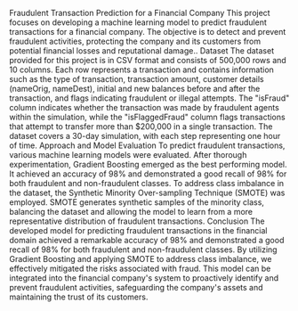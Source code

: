 Fraudulent Transaction Prediction for a Financial Company
This project focuses on developing a machine learning model to predict fraudulent transactions for a financial company. The objective is to detect and prevent fraudulent activities, protecting the company and its customers from potential financial losses and reputational damage..
Dataset
The dataset provided for this project is in CSV format and consists of 500,000 rows and 10 columns. Each row represents a transaction and contains information such as the type of transaction, transaction amount, customer details (nameOrig, nameDest), initial and new balances before and after the transaction, and flags indicating fraudulent or illegal attempts. The "isFraud" column indicates whether the transaction was made by fraudulent agents within the simulation, while the "isFlaggedFraud" column flags transactions that attempt to transfer more than $200,000 in a single transaction. The dataset covers a 30-day simulation, with each step representing one hour of time.
Approach and Model Evaluation
To predict fraudulent transactions, various machine learning models were evaluated. After thorough experimentation, Gradient Boosting emerged as the best performing model. It achieved an accuracy of 98% and demonstrated a good recall of 98% for both fraudulent and non-fraudulent classes.
To address class imbalance in the dataset, the Synthetic Minority Over-sampling Technique (SMOTE) was employed. SMOTE generates synthetic samples of the minority class, balancing the dataset and allowing the model to learn from a more representative distribution of fraudulent transactions.
Conclusion
The developed model for predicting fraudulent transactions in the financial domain achieved a remarkable accuracy of 98% and demonstrated a good recall of 98% for both fraudulent and non-fraudulent classes. By utilizing Gradient Boosting and applying SMOTE to address class imbalance, we effectively mitigated the risks associated with fraud. This model can be integrated into the financial company's system to proactively identify and prevent fraudulent activities, safeguarding the company's assets and maintaining the trust of its customers.
